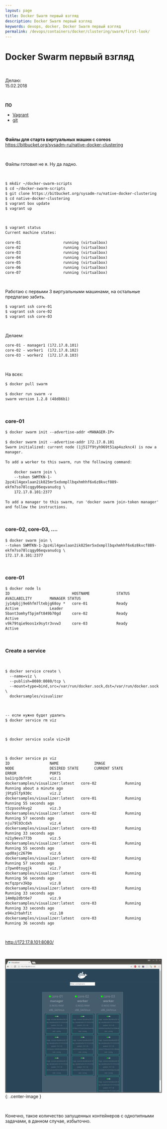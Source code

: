 ```yaml
---
layout: page
title: Docker Swarm первый взгляд
description: Docker Swarm первый взгляд
keywords: devops, docker, Docker Swarm первый взгляд
permalink: /devops/containers/docker/clustering/swarm/first-look/
---
```


# Docker Swarm первый взгляд

<br/>

Делаю:  
15.02.2018

<br/>

**ПО**

-   <a href="/adm/virtual/vagrant/">Vagrant</a>
-   <a href="/dev/git/">git</a>

<br/>

**Файлы для старта виртуальных машин с coreos**  
https://bitbucket.org/sysadm-ru/native-docker-clustering

<br/>

Файлы готовил не я. Ну да ладно.

<br/>

    $ mkdir ~/docker-swarm-scripts
    $ cd ~/docker-swarm-scripts
    $ git clone https://bitbucket.org/sysadm-ru/native-docker-clustering
    $ cd native-docker-clustering
    $ vagrant box update
    $ vagrant up

<br/>

    $ vagrant status
    Current machine states:

    core-01                   running (virtualbox)
    core-02                   running (virtualbox)
    core-03                   running (virtualbox)
    core-04                   running (virtualbox)
    core-05                   running (virtualbox)
    core-06                   running (virtualbox)
    core-07                   running (virtualbox)

<br/>

Работаю с первыми 3 виртуальными машинами, на остальные предлагаю забить.

    $ vagrant ssh core-01
    $ vagrant ssh core-02
    $ vagrant ssh core-03

<br/>

Делаем:

    core-01 - manager1 (172.17.8.101)
    core-02 - worker1  (172.17.8.102)
    core-03 - worker2  (172.17.8.103)

<br/>

На всех:

    $ docker pull swarm

    $ docker run swarm -v
    swarm version 1.2.8 (48d86b1)

<br/>

### core-01

    $ docker swarm init --advertise-addr <MANAGER-IP>

    $ docker swarm init --advertise-addr 172.17.8.101
    Swarm initialized: current node (1j517f9tyh969t51ap4uzknc4) is now a manager.

    To add a worker to this swarm, run the following command:

        docker swarm join \
        --token SWMTKN-1-2pz4il4gexlaan2ik825mr5xdxmpllbqxhmhhf6x6z8kvcf889-ekfm7so78lcqgy06eqvanudcg \
        172.17.8.101:2377

    To add a manager to this swarm, run 'docker swarm join-token manager' and follow the instructions.

<br/>

### core-02, core-03, ....

    $ docker swarm join \
    --token SWMTKN-1-2pz4il4gexlaan2ik825mr5xdxmpllbqxhmhhf6x6z8kvcf889-ekfm7so78lcqgy06eqvanudcg \
    172.17.8.101:2377

<br/>

### core-01

    $ docker node ls
    ID                            HOSTNAME            STATUS              AVAILABILITY        MANAGER STATUS
    jy14pbjj9e6hfm7ltebjg68oy *   core-01             Ready               Active              Leader
    5bant3omhyf5pjmft849b70gd     core-02             Ready               Active
    v9k79tqie9oos1x9sytr3vvw3     core-03             Ready               Active

<br/>

### Create a service

<br/>

    $ docker service create \
      --name=viz \
      --publish=8080:8080/tcp \
      --mount=type=bind,src=/var/run/docker.sock,dst=/var/run/docker.sock \
      dockersamples/visualizer

<br/>

    -- если нужно будет удалить
    $ docker service rm viz

<br/>

    $ docker service scale viz=10

<br/>

    $ docker service ps viz
    ID                  NAME                IMAGE                             NODE                DESIRED STATE       CURRENT STATE                ERROR               PORTS
    ba11rp3bfn9t        viz.1               dockersamples/visualizer:latest   core-02             Running             Running about a minute ago
    j9tp5lfp930c        viz.2               dockersamples/visualizer:latest   core-01             Running             Running 55 seconds ago
    t5zpsoshkvg2        viz.3               dockersamples/visualizer:latest   core-02             Running             Running 57 seconds ago
    nju79l93cdxh        viz.4               dockersamples/visualizer:latest   core-03             Running             Running 33 seconds ago
    n21y9evs773b        viz.5               dockersamples/visualizer:latest   core-01             Running             Running 55 seconds ago
    upd0ajc2679m        viz.6               dockersamples/visualizer:latest   core-02             Running             Running 57 seconds ago
    z7pwn0toygjk        viz.7               dockersamples/visualizer:latest   core-01             Running             Running 56 seconds ago
    mcfqzprv3kbp        viz.8               dockersamples/visualizer:latest   core-03             Running             Running 33 seconds ago
    14m0p2dbt6e7        viz.9               dockersamples/visualizer:latest   core-03             Running             Running 33 seconds ago
    e94x2rbahfit        viz.10              dockersamples/visualizer:latest   core-03             Running             Running 36 seconds ago

<br/>

http://172.17.8.101:8080/

<br/>

![Визуализация Docker Swarm](/img/devops/containers//docker/clustering/swarm/swarm-visualizer.png 'Визуализация Docker Swarm'){: .center-image }

<br/>

Конечно, такое количество запущенных контейнеров с однотипными задачами, в данном случае, избыточно.
